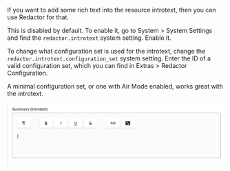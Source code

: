 If you want to add some rich text into the resource introtext, then you can use Redactor for that.

This is disabled by default. To enable it, go to System > System Settings and find the `redactor.introtext` system setting. Enable it.

To change what configuration set is used for the introtext, change the `redactor.introtext.configuration_set` system setting. Enter the ID of a valid configuration set, which you can find in Extras > Redactor Configuration. 

A minimal configuration set, or one with Air Mode enabled, works great with the introtext.

![Minimal configuration set shown on the resource introtext](../images/introtext.jpg)
